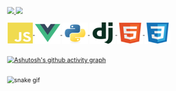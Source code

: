 <div>
  <a href="https://github.com/AndreRicardoSc">
  <img height="300em" src="https://github-readme-stats.vercel.app/api?username=AndreRicardoSc&show_icons=true&theme=midnight-purple&include_all_commits=true&count_private=true"/>
  <img height="180em" src="https://github-readme-stats.vercel.app/api/top-langs/?username=AndreRicardoSc&layout=compact&langs_count=16&theme=midnight-purple"/>
</div>
<div style="display: inline_block"><br>
  <img align="center" alt="Andre-JS" height="50" width="60" src="https://raw.githubusercontent.com/devicons/devicon/master/icons/javascript/javascript-plain.svg">
  <img align="center" alt="Andre-VUEjs" height="50" width="60" src="https://raw.githubusercontent.com/devicons/devicon/master/icons/vuejs/vuejs-original.svg">
  <img align="center" alt="Andre-Python" height="50" width="60" src="https://raw.githubusercontent.com/devicons/devicon/master/icons/python/python-original.svg">
  <img align="center" alt="Andre-Django" height="50" width="60" src="https://raw.githubusercontent.com/devicons/devicon/master/icons/django/django-plain.svg">
  <img align="center" alt="Andre-VUEjs" height="50" width="60" src="https://raw.githubusercontent.com/devicons/devicon/master/icons/html5/html5-original.svg">
  <img align="center" alt="Andre-VUEjs" height="50" width="60" src="https://raw.githubusercontent.com/devicons/devicon/master/icons/css3/css3-original.svg">
</div>
    
##
[![Ashutosh's github activity graph](https://github-readme-activity-graph.vercel.app/graph?username=AndreRicardoSc&bg_color=000&color=fff&line=808080&point=800080&area=true)](https://github.com/AndreRicardoSc/AndreRicardoSc)

##

![snake gif](https://github.com/AndreRicardoSc/ldmfabio/blob/output/github-contribution-grid-snake-dark.svg)

